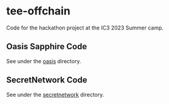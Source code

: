 # tee-offchain
Code for the hackathon project at the IC3 2023 Summer camp.

## Oasis Sapphire Code
See under the [oasis](./oasis) directory.

## SecretNetwork Code
See under the [secretnetwork](./secretnetwork) directory.
